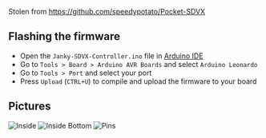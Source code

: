 Stolen from https://github.com/speedypotato/Pocket-SDVX

## Flashing the firmware
* Open the `Janky-SDVX-Controller.ino` file in [Arduino IDE](https://www.arduino.cc/en/software)
* Go to `Tools > Board > Arduino AVR Boards` and select `Arduino Leonardo`
* Go to `Tools > Port` and select your port
* Press `Upload` (`CTRL+U`) to compile and upload the firmware to your board

## Pictures
![Inside](./Pictures/Inside.png)
![Inside Bottom](./Pictures/Inside%20Bottom.png)
![Pins](./Pictures/Pins.png)